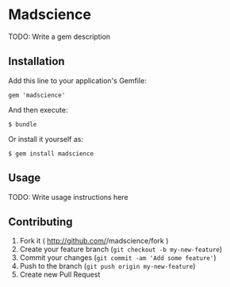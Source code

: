 # Madscience

TODO: Write a gem description

## Installation

Add this line to your application's Gemfile:

    gem 'madscience'

And then execute:

    $ bundle

Or install it yourself as:

    $ gem install madscience

## Usage

TODO: Write usage instructions here

## Contributing

1. Fork it ( http://github.com/<my-github-username>/madscience/fork )
2. Create your feature branch (`git checkout -b my-new-feature`)
3. Commit your changes (`git commit -am 'Add some feature'`)
4. Push to the branch (`git push origin my-new-feature`)
5. Create new Pull Request
